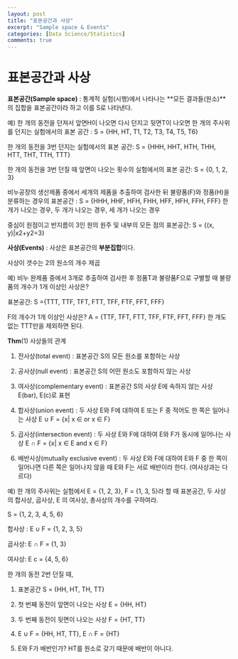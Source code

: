 ```yaml
---
layout: post
title: "표본공간과 사상"
excerpt: "Sample space & Events"
categories: [Data Science/Statistics]
comments: true
---
```






# 표본공간과 사상

**표본공간(Sample space)** : 통계적 실험(시행)에서 나타나는 **모든 결과들(원소)**의 집합을 표본공간이라 하고 이를 S로 나타낸다.

예) 한 개의 동전을 던져서 앞면H이 나오면 다시 던지고 뒷면T이 나오면 한 개의 주사위를 던지는 실험에서의 표본 공간 : S = {HH, HT, T1, T2, T3, T4, T5, T6}

한 개의 동전을 3번 던지는 실험에서의 표본 공간: S = {HHH, HHT, HTH, THH, HTT, THT, TTH, TTT}

한 개의 동전을 3번 던질 때 앞면이 나오는 횟수의 실험에서의 표본 공간: S = {0, 1, 2, 3}

비누공장의 생산제품 중에서 세개의 제품을 추출하여 검사한 뒤 불량품(F)와 정품(H)을 분류하는 경우의 표본공간 : S = {HHH, HHF, HFH, FHH, HFF, HFH, FFH, FFF} 한 개가 나오는 경우, 두 개가 나오는 경우, 세 개가 나오는 경우

중심이 원점이고 반지름이 3인 원의 원주 및 내부의 모든 점의 표본공간: S = {(x, y)|x2+y2=3}



**사상(Events)** : 사상은 표본공간의 **부분집합**이다. 

사상이 갯수는 2의 원소의 개수 제곱

예) 비누 완제품 중에서 3개로 추출하여 검사한 후 정품T과 불량품F으로 구별할 때 불량품의 개수가 1개 이상인 사상은?

표본공간: S ={TTT, TTF, TFT, FTT, TFF, FTF, FFT, FFF}

F의 개수가 1개 이상인 사상은? A = {TTF, TFT, FTT, TFF, FTF, FFT, FFF} 한 개도 없는 TTT만을 제외하면 된다.



**Thm**(1) 사상들의 관계

1) 전사상(total event) : 표본공간 S의 모든 원소를 포함하는 사상

2) 공사상(null event) : 표본공간 S의 어떤 원소도 포함하지 않는 사상

3) 여사상(complementary event) : 표본공간 S의 사상 E에 속하지 않는 사상 E(bar), E(c)로 표현

4) 합사상(union event) : 두 사상 E와 F에 대하여 E 또는 F 중 적어도 한 쪽은 일어나는 사상 E ∪ F = {x| x ∈ or x ∈ F} 

5) 곱사상(intersection event) : 두 사상 E와 F에 대하여 E와 F가 동시에 일어나는 사상 E ∩ F = {x| x ∈ E and x ∈ F}

6) 배반사상(mutually exclusive event) : 두 사상 E와 F에 대하여 E와 F 중 한 쪽이 일어나면 다른 쪽은 일어나지 않을 때 E와 F는 서로 배반이라 한다. (여사상과는 다르다)



예) 한 개의 주사위는 실험에서 E = {1, 2, 3}, F = {1, 3, 5}라 할 때 표본공간, 두 사상의 합사상, 곱사상, E 의 여사상, 총사상의 개수를 구하여라.

S = {1, 2, 3, 4, 5, 6}

합사상 : E ∪ F = {1, 2, 3, 5}

곱사상:  E ∩ F = {1, 3}

여사상: E c = {4, 5, 6}

한 개의 동전 2번 던질 때,

1) 표본공간 S = {HH, HT, TH, TT}

2) 첫 번째 동전이 앞면이 나오는 사상 E = {HH, HT}

3) 두 번째 동전이 뒷면이 나오는 사상 F = {HT, TT}

4) E ∪ F = {HH, HT, TT}, E ∩ F = {HT}

5) E와 F가 배반인가? HT를 원소로 갖기 때문에 배반이 아니다.